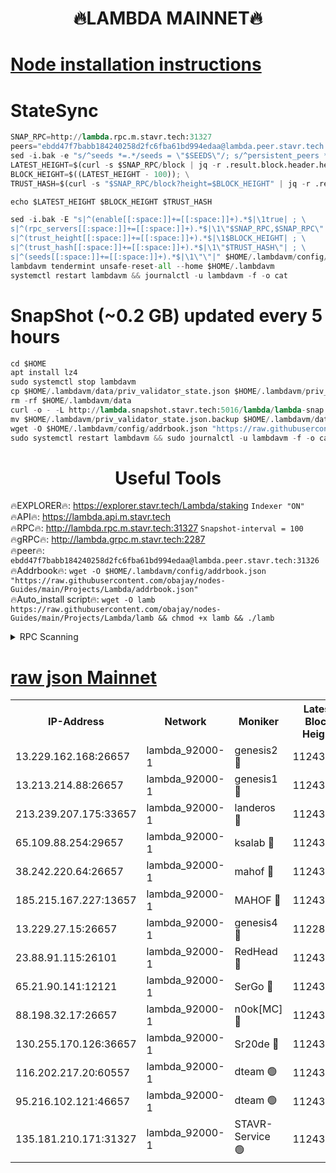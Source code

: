 <h1 align="center"> 🔥LAMBDA MAINNET🔥</h1>


[Node installation instructions](https://github.com/obajay/nodes-Guides/tree/main/Projects/Lambda)
=


# StateSync
```python
SNAP_RPC=http://lambda.rpc.m.stavr.tech:31327
peers="ebdd47f7babb184240258d2fc6fba61bd994edaa@lambda.peer.stavr.tech:31326" 
sed -i.bak -e "s/^seeds *=.*/seeds = \"$SEEDS\"/; s/^persistent_peers *=.*/persistent_peers = \"$PEERS\"/" $HOME/.lambdavm/config/config.toml
LATEST_HEIGHT=$(curl -s $SNAP_RPC/block | jq -r .result.block.header.height); \
BLOCK_HEIGHT=$((LATEST_HEIGHT - 100)); \
TRUST_HASH=$(curl -s "$SNAP_RPC/block?height=$BLOCK_HEIGHT" | jq -r .result.block_id.hash)

echo $LATEST_HEIGHT $BLOCK_HEIGHT $TRUST_HASH

sed -i.bak -E "s|^(enable[[:space:]]+=[[:space:]]+).*$|\1true| ; \
s|^(rpc_servers[[:space:]]+=[[:space:]]+).*$|\1\"$SNAP_RPC,$SNAP_RPC\"| ; \
s|^(trust_height[[:space:]]+=[[:space:]]+).*$|\1$BLOCK_HEIGHT| ; \
s|^(trust_hash[[:space:]]+=[[:space:]]+).*$|\1\"$TRUST_HASH\"| ; \
s|^(seeds[[:space:]]+=[[:space:]]+).*$|\1\"\"|" $HOME/.lambdavm/config/config.toml
lambdavm tendermint unsafe-reset-all --home $HOME/.lambdavm
systemctl restart lambdavm && journalctl -u lambdavm -f -o cat

```
# SnapShot (~0.2 GB) updated every 5 hours
```python
cd $HOME
apt install lz4
sudo systemctl stop lambdavm
cp $HOME/.lambdavm/data/priv_validator_state.json $HOME/.lambdavm/priv_validator_state.json.backup
rm -rf $HOME/.lambdavm/data
curl -o - -L http://lambda.snapshot.stavr.tech:5016/lambda/lambda-snap.tar.lz4 | lz4 -c -d - | tar -x -C $HOME/.lambdavm --strip-components 2
mv $HOME/.lambdavm/priv_validator_state.json.backup $HOME/.lambdavm/data/priv_validator_state.json
wget -O $HOME/.lambdavm/config/addrbook.json "https://raw.githubusercontent.com/obajay/nodes-Guides/main/Projects/Lambda/addrbook.json"
sudo systemctl restart lambdavm && sudo journalctl -u lambdavm -f -o cat
```
 <h1 align="center"> Useful Tools</h1>

🔥EXPLORER🔥:      https://explorer.stavr.tech/Lambda/staking	        `Indexer "ON"` \
🔥API🔥: 			 		 https://lambda.api.m.stavr.tech \
🔥RPC🔥:           http://lambda.rpc.m.stavr.tech:31327	              `Snapshot-interval = 100` \
🔥gRPC🔥:          http://lambda.grpc.m.stavr.tech:2287 \
🔥peer🔥:					 `ebdd47f7babb184240258d2fc6fba61bd994edaa@lambda.peer.stavr.tech:31326` \
🔥Addrbook🔥:    ```wget -O $HOME/.lambdavm/config/addrbook.json "https://raw.githubusercontent.com/obajay/nodes-Guides/main/Projects/Lambda/addrbook.json"``` \
🔥Auto_install script🔥: ```wget -O lamb https://raw.githubusercontent.com/obajay/nodes-Guides/main/Projects/Lambda/lamb && chmod +x lamb && ./lamb```


<details>
<summary>RPC Scanning</summary>

<h2 align="center"> We scan nodes in real time every 4 hours. And we provide the final result of RPC endpoints.
We cannot influence the operation of these nodes in any way. </h2>


```python
If Voting Power is higher than 0 --> then the Node is a validator of the network and may be subject to attack and be a potential threat to the chain.
```
```python
We marked such validators with a red symbol
```

</details>

[raw json Mainnet](https://rpc-check.lambm.stavr.tech/lambm/rpc-lambm-result.json)
=


<table><tr><th>IP-Address</th><th>Network</th><th>Moniker</th><th>Latest Block Height</th><th>Earliest Block Height</th><th>Catching Up</th><th>Tx Index</th><th>Voting Power</th><th>Scan Time</th></tr><tr><td>13.229.162.168:26657</td><td>lambda_92000-1</td><td>genesis2 🔴</td><td>11243805</td><td>1</td><td>False</td><td>on</td><td>16689330</td><td>2024-01-20T16:42:20.406160266UTC</td></tr><tr><td>13.213.214.88:26657</td><td>lambda_92000-1</td><td>genesis1 🔴</td><td>11243805</td><td>1</td><td>False</td><td>on</td><td>107835</td><td>2024-01-20T16:42:25.383320256UTC</td></tr><tr><td>213.239.207.175:33657</td><td>lambda_92000-1</td><td>landeros 🔴</td><td>11243803</td><td>8136001</td><td>False</td><td>off</td><td>1395815</td><td>2024-01-20T16:42:14.273922187UTC</td></tr><tr><td>65.109.88.254:29657</td><td>lambda_92000-1</td><td>ksalab 🔴</td><td>11243807</td><td>8715001</td><td>False</td><td>on</td><td>507955</td><td>2024-01-20T16:42:30.693303189UTC</td></tr><tr><td>38.242.220.64:26657</td><td>lambda_92000-1</td><td>mahof 🔴</td><td>11243802</td><td>10131001</td><td>False</td><td>off</td><td>770350</td><td>2024-01-20T16:42:07.583238575UTC</td></tr><tr><td>185.215.167.227:13657</td><td>lambda_92000-1</td><td>MAHOF 🔴</td><td>11243805</td><td>10134001</td><td>False</td><td>on</td><td>2051510</td><td>2024-01-20T16:42:24.122649459UTC</td></tr><tr><td>13.229.27.15:26657</td><td>lambda_92000-1</td><td>genesis4 🔴</td><td>11228109</td><td>11043001</td><td>False</td><td>on</td><td>9763079</td><td>2024-01-20T16:42:23.772915437UTC</td></tr><tr><td>23.88.91.115:26101</td><td>lambda_92000-1</td><td>RedHead 🔴</td><td>11243803</td><td>11143803</td><td>False</td><td>off</td><td>553202</td><td>2024-01-20T16:42:15.017583557UTC</td></tr><tr><td>65.21.90.141:12121</td><td>lambda_92000-1</td><td>SerGo 🔴</td><td>11243808</td><td>11143808</td><td>False</td><td>off</td><td>10611918</td><td>2024-01-20T16:42:33.158035554UTC</td></tr><tr><td>88.198.32.17:26657</td><td>lambda_92000-1</td><td>n0ok[MC] 🔴</td><td>11243809</td><td>11143809</td><td>False</td><td>off</td><td>1578630</td><td>2024-01-20T16:42:36.166040747UTC</td></tr><tr><td>130.255.170.126:36657</td><td>lambda_92000-1</td><td>Sr20de 🔴</td><td>11243803</td><td>11208001</td><td>False</td><td>off</td><td>675595</td><td>2024-01-20T16:42:14.704748420UTC</td></tr><tr><td>116.202.217.20:60557</td><td>lambda_92000-1</td><td>dteam 🟢</td><td>11243802</td><td>11223001</td><td>False</td><td>on</td><td>0</td><td>2024-01-20T16:42:07.849787592UTC</td></tr><tr><td>95.216.102.121:46657</td><td>lambda_92000-1</td><td>dteam 🟢</td><td>11243807</td><td>11226001</td><td>False</td><td>off</td><td>0</td><td>2024-01-20T16:42:30.288391061UTC</td></tr><tr><td>135.181.210.171:31327</td><td>lambda_92000-1</td><td>STAVR-Service 🟢</td><td>11243807</td><td>11240501</td><td>False</td><td>on</td><td>0</td><td>2024-01-20T16:42:29.828459472UTC</td></tr></table>
